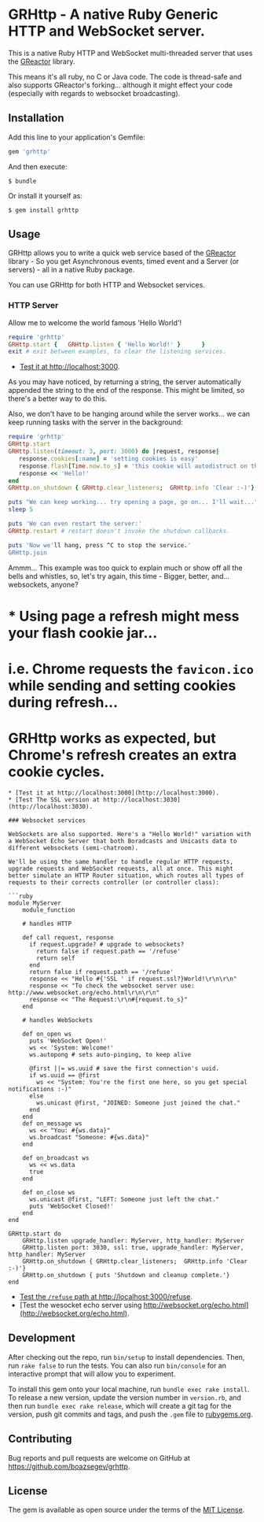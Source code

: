 # GRHttp - A native Ruby Generic HTTP and WebSocket server.

This is a native Ruby HTTP and WebSocket multi-threaded server that uses the [GReactor](https://github.com/boazsegev/GReactor) library.

This means it's all ruby, no C or Java code. The code is thread-safe and also supports GReactor's forking... although it might effect your code (especially with regards to websocket broadcasting).

## Installation

Add this line to your application's Gemfile:

```ruby
gem 'grhttp'
```

And then execute:

    $ bundle

Or install it yourself as:

    $ gem install grhttp

## Usage

GRHttp allows you to write a quick web service based of the [GReactor](https://github.com/boazsegev/GReactor) library - So you get Asynchronous events, timed event and a Server (or servers) - all in a native Ruby package.

You can use GRHttp for both HTTP and Websocket services.

### HTTP Server

Allow me to welcome the world famous 'Hello World'!

```ruby
require 'grhttp'
GRHttp.start {   GRHttp.listen { 'Hello World!' }      }
exit # exit between examples, to clear the listening services.
```

* [Test it at http://localhost:3000](http://localhost:3000).

As you may have noticed, by returning a string, the server automatically appended the string to the end of the response. This might be limited, so there's a better way to do this.

Also, we don't have to be hanging around while the server works... we can keep running tasks with the server in the background:

```ruby
require 'grhttp'
GRHttp.start
GRHttp.listen(timeout: 3, port: 3000) do |request, response|
   response.cookies[:name] = 'setting cookies is easy'
   response.flash[Time.now.to_s] = 'this cookie will autodistruct on the next visit'
   response << 'Hello!'
end
GRHttp.on_shutdown { GRHttp.clear_listeners;  GRHttp.info 'Clear :-)'}

puts "We can keep working... try opening a page, go on... I'll wait..."
sleep 5

puts 'We can even restart the server:'
GRHttp.restart # restart doesn't invoke the shutdown callbacks.

puts 'Now we'll hang, press ^C to stop the service.'
GRHttp.join

```

Ammm... This example was too quick to explain much or show off all the bells and whistles, so, let's try again, this time - Bigger, better, and... websockets, anyone?

# * Using page a refresh might mess your flash cookie jar...
#   i.e. Chrome requests the `favicon.ico` while sending and setting cookies during refresh...
#   GRHttp works as expected, but Chrome's refresh creates an extra cookie cycles.

```
* [Test it at http://localhost:3000](http://localhost:3000).
* [Test The SSL version at http://localhost:3030](http://localhost:3030).

### Websocket services

WebSockets are also supported. Here's a "Hello World!" variation with a WebSocket Echo Server that both Boradcasts and Unicasts data to different websockets (semi-chatroom).

We'll be using the same handler to handle regular HTTP requests, upgrade requests and WebSocket requests, all at once. This might better simulate an HTTP Router situation, which routes all types of requests to their corrects controller (or controller class):

```ruby
module MyServer
    module_function

    # handles HTTP

    def call request, response
      if request.upgrade? # upgrade to websockets?
        return false if request.path == '/refuse'
        return self
      end
      return false if request.path == '/refuse'
      response << "Hello #{'SSL ' if request.ssl?}World!\r\n\r\n"
      response << "To check the websocket server use: http://www.websocket.org/echo.html\r\n\r\n"
      response << "The Request:\r\n#{request.to_s}"
    end

    # handles WebSockets

    def on_open ws
      puts 'WebSocket Open!'
      ws << 'System: Welcome!'
      ws.autopong # sets auto-pinging, to keep alive

      @first ||= ws.uuid # save the first connection's uuid.
      if ws.uuid == @first
        ws << "System: You're the first one here, so you get special notifications :-)"
      else
        ws.unicast @first, "JOINED: Someone just joined the chat."
      end
    end
    def on_message ws
      ws << "You: #{ws.data}"
      ws.broadcast "Someone: #{ws.data}"
    end

    def on_broadcast ws
      ws << ws.data
      true
    end

    def on_close ws
      ws.unicast @first, "LEFT: Someone just left the chat."
      puts 'WebSocket Closed!'
    end
end

GRHttp.start do
    GRHttp.listen upgrade_handler: MyServer, http_handler: MyServer
    GRHttp.listen port: 3030, ssl: true, upgrade_handler: MyServer, http_handler: MyServer
    GRHttp.on_shutdown { GRHttp.clear_listeners;  GRHttp.info 'Clear :-)'}
    GRHttp.on_shutdown { puts 'Shutdown and cleanup complete.'}
end
```

* [Test the `/refuse` path at http://localhost:3000/refuse](http://localhost:3000/refuse).
* [Test the wesocket echo server using http://websocket.org/echo.html](http://websocket.org/echo.html).

## Development

After checking out the repo, run `bin/setup` to install dependencies. Then, run `rake false` to run the tests. You can also run `bin/console` for an interactive prompt that will allow you to experiment.

To install this gem onto your local machine, run `bundle exec rake install`. To release a new version, update the version number in `version.rb`, and then run `bundle exec rake release`, which will create a git tag for the version, push git commits and tags, and push the `.gem` file to [rubygems.org](https://rubygems.org).

## Contributing

Bug reports and pull requests are welcome on GitHub at https://github.com/boazsegev/grhttp.


## License

The gem is available as open source under the terms of the [MIT License](http://opensource.org/licenses/MIT).

